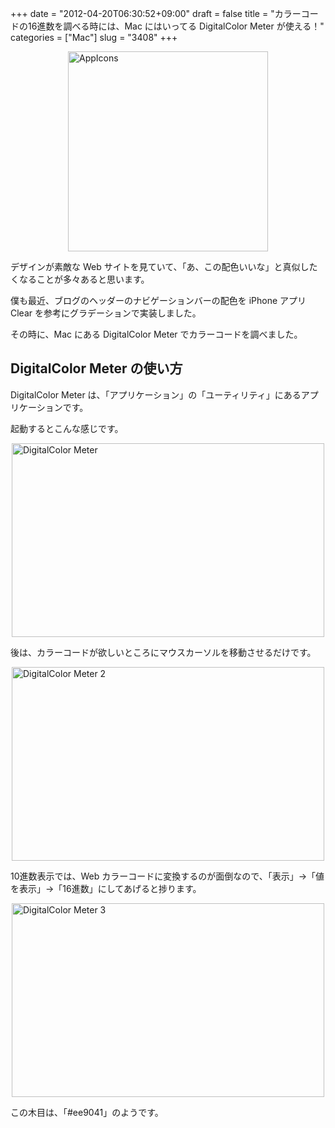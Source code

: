 +++
date = "2012-04-20T06:30:52+09:00"
draft = false
title = "カラーコードの16進数を調べる時には、Mac にはいってる DigitalColor Meter が使える！"
categories = ["Mac"]
slug = "3408"
+++

<img style="display:block; margin-left:auto; margin-right:auto;" src="/images/2012/04/AppIcons.png" alt="AppIcons" title="AppIcons.png" border="0" width="320" height="320" />

デザインが素敵な Web サイトを見ていて、「あ、この配色いいな」と真似したくなることが多々あると思います。

僕も最近、ブログのヘッダーのナビゲーションバーの配色を iPhone アプリ Clear を参考にグラデーションで実装しました。

その時に、Mac にある DigitalColor Meter でカラーコードを調べました。

<h2>DigitalColor Meter の使い方</h2>

DigitalColor Meter は、「アプリケーション」の「ユーティリティ」にあるアプリケーションです。

起動するとこんな感じです。

<img style="display:block; margin-left:auto; margin-right:auto;" src="/images/2012/04/DigitalColor-Meter.png" alt="DigitalColor Meter" title="DigitalColor Meter.png" border="0" width="500" height="310" />

後は、カラーコードが欲しいところにマウスカーソルを移動させるだけです。

<img style="display:block; margin-left:auto; margin-right:auto;" src="/images/2012/04/DigitalColor-Meter-2.png" alt="DigitalColor Meter 2" title="DigitalColor Meter 2.png" border="0" width="500" height="310" />

10進数表示では、Web カラーコードに変換するのが面倒なので、「表示」→「値を表示」→「16進数」にしてあげると捗ります。

<img style="display:block; margin-left:auto; margin-right:auto;" src="/images/2012/04/DigitalColor-Meter-3.png" alt="DigitalColor Meter 3" title="DigitalColor Meter 3.png" border="0" width="500" height="310" />

この木目は、「#ee9041」のようです。
